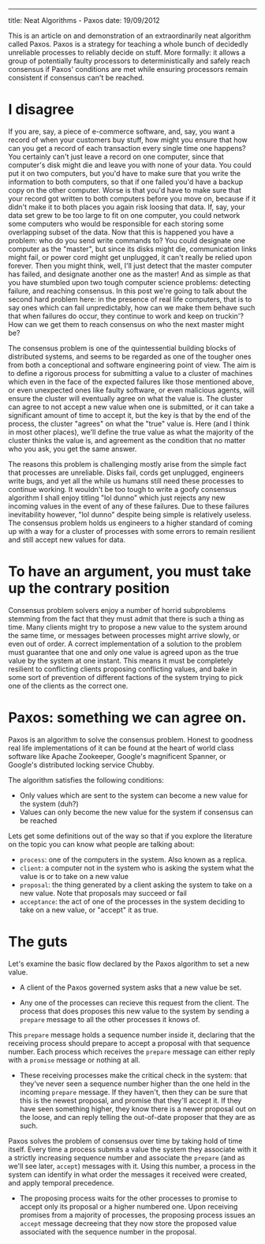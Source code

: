 ---
title: Neat Algorithms - Paxos
date: 19/09/2012


This is an article on and demonstration of an extraordinarily neat algorithm called Paxos. Paxos is a strategy for teaching a whole bunch of decidedly unreliable processes to reliably decide on stuff. More formally: it allows a group of potentially faulty processors to deterministically and safely reach consensus if Paxos' conditions are met while ensuring processors remain consistent if consensus can't be reached.


<div id="main_demo"></div>

# I disagree

If you are, say, a piece of e-commerce software, and, say, you want a record of when your customers buy stuff, how might you ensure that how can you get a record of each transaction every single time one happens? You certainly can't just leave a record on one computer, since that computer's disk might die and leave you with none of your data. You could put it on two computers, but you'd have to make sure that you write the information to both computers, so that if one failed you'd have a backup copy on the other computer. Worse is that you'd have to make sure that your record got written to both computers before you move on, because if it didn't make it to both places you again risk loosing that data. If, say, your data set grew to be too large to fit on one computer, you could network some computers who would be responsible for each storing some overlapping subset of the data. Now that this is happened you have a problem: who do you send write commands to? You could designate one computer as the "master", but since its disks might die, communication links might fail, or power cord might get unplugged, it can't really be relied upon forever. Then you might think, well, I'll just detect that the master computer has failed, and designate another one as the master! And as simple as that you have stumbled upon two tough computer science problems: detecting failure, and reaching consensus. In this post we're going to talk about the second hard problem here: in the presence of real life computers, that is to say ones which can fail unpredictably, how can we make them behave such that when failures do occur, they continue to work and keep on truckin'? How can we get them to reach consensus on who the next master might be?

The consensus problem is one of the quintessential building blocks of distributed systems, and seems to be regarded as one of the tougher ones from both a conceptional and software engineering point of view. The aim is to define a rigorous process for submitting a value to a cluster of machines which even in the face of the expected failures like those mentioned above, or even unexpected ones like faulty software, or even malicious agents, will ensure the cluster will eventually agree on what the value is. The cluster can agree to not accept a new value when one is submitted, or it can take a significant amount of time to accept it, but the key is that by the end of the process, the cluster "agrees" on what the "true" value is. Here (and I think in most other places), we'll define the true value as what the majority of the cluster thinks the value is, and agreement as the condition that no matter who you ask, you get the same answer.

The reasons this problem is challenging mostly arise from the simple fact that processes are unreliable. Disks fail, cords get unplugged, engineers write bugs, and yet all the while us humans still need these processes to continue working. It wouldn't be too tough to write a goofy consensus algorithm I shall enjoy titling "lol dunno" which just rejects any new incoming values in the event of any of these failures. Due to these failures inevitability however, "lol dunno" despite being simple is relatively useless. The consensus problem holds us engineers to a higher standard of coming up with a way for a cluster of processes with some errors to remain resilient and still accept new values for data.

# To have an argument, you must take up the contrary position

Consensus problem solvers enjoy a number of horrid subproblems stemming from the fact that they must admit that there is such a thing as time. Many clients might try to propose a new value to the system around the same time, or messages between processes might arrive slowly, or even out of order. A correct implementation of a solution to the problem must guarantee that one and only one value is agreed upon as the true value by the system at one instant. This means it must be completely resilient to conflicting clients proposing conflicting values, and bake in some sort of prevention of different factions of the system trying to pick one of the clients as the correct one.

# Paxos: something we can agree on.

Paxos is an algorithm to solve the consensus problem. Honest to goodness real life implementations of it can be found at the heart of world class software like Apache Zookeeper, Google's magnificent Spanner, or Google's distributed locking service Chubby.

The algorithm satisfies the following conditions:

 - Only values which are sent to the system can become a new value for the system (duh?)
 - Values can only become the new value for the system if consensus can be reached

Lets get some definitions out of the way so that if you explore the literature on the topic you can know what people are talking about:

 - `process`: one of the computers in the system. Also known as a replica.
 - `client`: a computer not in the system who is asking the system what the value is or to take on a new value
 - `proposal`: the thing generated by a client asking the system to take on a new value. Note that proposals may succeed or fail
 - `acceptance`: the act of one of the processes in the system deciding to take on a new value, or "accept" it as true.

# The guts

Let's examine the basic flow declared by the Paxos algorithm to set a new value.

 - A client of the Paxos governed system asks that a new value be set.

<div id="client_demo"></div>

 - Any one of the processes can recieve this request from the client. The process that does proposes this new value to the system by sending a `prepare` message to all the other processes it knows of.

<div id="prepare_demo"></div>

This `prepare` message holds a sequence number inside it, declaring that the receiving process should prepare to accept a proposal with that sequence number. Each process which receives the `prepare` message can either reply with a `promise` message or nothing at all.

 - These receiving processes make the critical check in the system: that they've never seen a sequence number higher than the one held in the incoming `prepare` message. If they haven't, then they can be sure that this is the newest proposal, and promise that they'll accept it. If they have seen something higher, they know there is a newer proposal out on the loose, and can reply telling the out-of-date proposer that they are as such. 

<div id="promise_demo"></div>

Paxos solves the problem of consensus over time by taking hold of time itself. Every time a process submits a value the system they associate with it a strictly increasing sequence number and associate the `prepare` (and as we'll see later, `accept`) messages with it. Using this number, a process in the system can identify in what order the messages it received were created, and apply temporal precedence.

 - The proposing process waits for the other processes to promise to accept only its proposal or a higher numbered one. Upon receiving promises from a majority of processes, the proposing process issues an `accept` message decreeing that they now store the proposed value associated with the sequence number in the proposal.

<div id="accept_demo"></div>


<script src="/assets/paxos/paxos.js" type="text/javascript"></script>
<link href='/assets/paxos.css' rel='stylesheet' type='text/css' />

